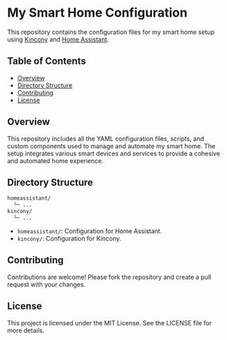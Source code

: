 # My Smart Home Configuration

This repository contains the configuration files for my smart home setup using [Kincony](https://www.kincony.com/) and [Home Assistant](https://www.home-assistant.io/).

## Table of Contents

- [Overview](#overview)
- [Directory Structure](#directory-structure)
- [Contributing](#contributing)
- [License](#license)

## Overview

This repository includes all the YAML configuration files, scripts, and custom components used to manage and automate my smart home. The setup integrates various smart devices and services to provide a cohesive and automated home experience.

## Directory Structure

```txt
homeassistant/
  └─ ...
kincony/
  └─ ...
```

- `homeassistant/`: Configuration for Home Assistant.
- `kincony/`: Configuration for Kincony.

## Contributing

Contributions are welcome! Please fork the repository and create a pull request with your changes.

## License

This project is licensed under the MIT License. See the LICENSE file for more details.
